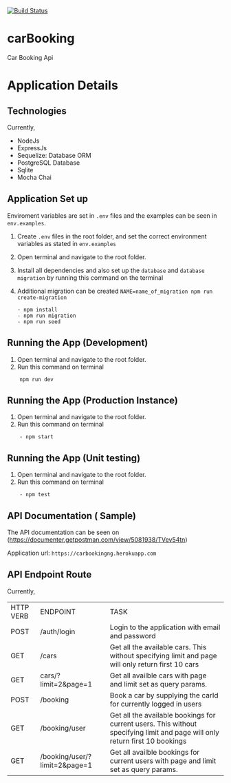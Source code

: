 [![Build Status](https://travis-ci.com/akinyeleolat/nodejs-starter.svg?token=cwN91MVvrFcs3q4Up8px&branch=main)](https://travis-ci.com/akinyeleolat/nodejs-starter)
# carBooking
Car Booking Api


# Application Details

## Technologies
Currently,
<ul>
<li>NodeJs </li>
<li>ExpressJs</li>
<li>Sequelize: Database ORM</li>
<li>PostgreSQL Database</li>
<li>Sqlite</li>
<li>Mocha Chai</li>
  </ul>

## Application Set up
Enviroment variables are set in `.env` files and the examples can be seen in `env.examples`.

1. Create `.env` files in the root folder, and set the correct environment variables as stated in `env.examples`
2. Open terminal and navigate to the root folder.
3. Install all dependencies and also set up the `database` and `database migration` by running this command on the terminal
4. Additional migration can be created `NAME=name_of_migration npm run create-migration`

    ```
    - npm install
    - npm run migration
    - npm run seed
    ```

## Running the App (Development)
1. Open terminal and navigate to the root folder.
2. Run this command on terminal 
```
    npm run dev
```
## Running the App (Production Instance)
1. Open terminal and navigate to the root folder.
2. Run this command on terminal 
```
    - npm start
```


## Running the App (Unit testing)
1. Open terminal and navigate to the root folder.
2. Run this command on terminal 
```
    - npm test
```

## API Documentation ( Sample)
The API documentation can be seen on (https://documenter.getpostman.com/view/5081938/TVev54tn)

Application url: ```https://carbookingng.herokuapp.com```

## API Endpoint Route
Currently,
<table>
  <tr>
    <td>HTTP VERB</td>
    <td>ENDPOINT</td>
    <td>TASK</td>
  </tr>
  <tr>
    <td>POST</td>
    <td>/auth/login</td>
    <td>Login to the application with email and password</td>
  </tr>
  <tr>
    <td>GET</td>
    <td>/cars</td>
    <td>Get all the available cars. This without specifying limit and page will only return first 10 cars</td>
  </tr>
  <tr>
    <td>GET</td>
    <td>cars/?limit=2&page=1</td>
    <td>Get all availble cars with page and limit set as query  params.
</td>
  </tr>
  <tr>
    <td>POST</td>
    <td>/booking</td>
    <td>Book a car by supplying the carId for currently logged in users</td>
  </tr>
  <tr>
    <td>GET</td>
    <td>/booking/user</td>
    <td>Get all the available bookings for current users. This without specifying limit and page will only return first 10 bookings</td>
  </tr>
  <tr>
    <td>GET</td>
    <td>/booking/user/?limit=2&page=1</td>
    <td>Get all availble bookings for current users with page and limit set as query  params.
</td>
  </tr>
  </table>